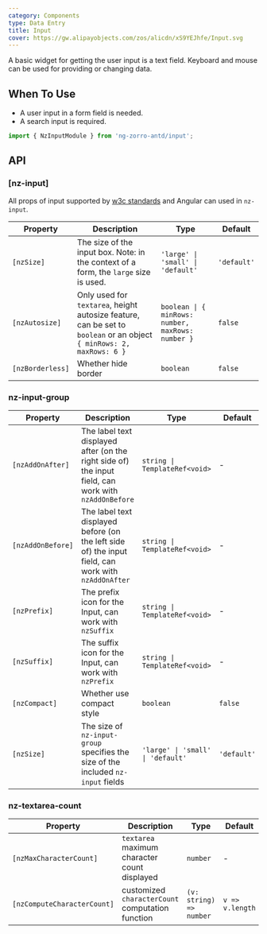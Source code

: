```yaml
---
category: Components
type: Data Entry
title: Input
cover: https://gw.alipayobjects.com/zos/alicdn/xS9YEJhfe/Input.svg
---
```


A basic widget for getting the user input is a text field.
Keyboard and mouse can be used for providing or changing data.

## When To Use

- A user input in a form field is needed.
- A search input is required.

```ts
import { NzInputModule } from 'ng-zorro-antd/input';
```

## API

### [nz-input]

All props of input supported by [w3c standards](https://www.w3schools.com/tags/tag_input.asp) and Angular can used in `nz-input`.

| Property | Description | Type | Default |
| -------- | ----------- | ---- | ------- |
| `[nzSize]` | The size of the input box. Note: in the context of a form, the `large` size is used. | `'large' \| 'small' \| 'default'` | `'default'` |
| `[nzAutosize]` | Only used for `textarea`, height autosize feature, can be set to `boolean` or an object `{ minRows: 2, maxRows: 6 }` | `boolean \| { minRows: number, maxRows: number }` | `false` |
| `[nzBorderless]` | Whether hide border | `boolean` | `false` |


### nz-input-group

| Property | Description | Type | Default |
| -------- | ----------- | ---- | ------- |
| `[nzAddOnAfter]` | The label text displayed after (on the right side of) the input field, can work with `nzAddOnBefore` | `string \| TemplateRef<void>` | - |
| `[nzAddOnBefore]` | The label text displayed before (on the left side of) the input field, can work with `nzAddOnAfter`   | `string \| TemplateRef<void>` | - |
| `[nzPrefix]` | The prefix icon for the Input, can work with `nzSuffix` | `string \| TemplateRef<void>` | - |
| `[nzSuffix]` | The suffix icon for the Input, can work with `nzPrefix` | `string \| TemplateRef<void>` | - |
| `[nzCompact]` | Whether use compact style | `boolean` | `false` |
| `[nzSize]` | The size of `nz-input-group` specifies the size of the included `nz-input` fields | `'large' \| 'small' \| 'default'` | `'default'` |

### nz-textarea-count

| Property | Description | Type | Default |
| --- | --- | --- | --- |
| `[nzMaxCharacterCount]` | `textarea` maximum character count displayed | `number` | - |
| `[nzComputeCharacterCount]` | customized `characterCount` computation function | `(v: string) => number` | `v => v.length` |
